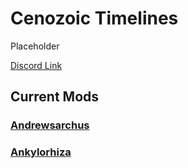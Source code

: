 # Cenozoic Timelines

Placeholder

[Discord Link](#)

## Current Mods

### [Andrewsarchus](https://guides.gsh-servers.com/Pages/Path%20of%20Titans/Guides/Curve%20Overrides/Modded%20Dinosaurs/Cenozoic%20Timelines/Mod-Andrewsarchus.html)
### [Ankylorhiza](https://guides.gsh-servers.com/Pages/Path%20of%20Titans/Guides/Curve%20Overrides/Modded%20Dinosaurs/Cenozoic%20Timelines/Mod-Ankylorhiza.html)
